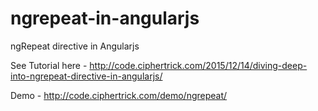 # ngrepeat-in-angularjs
ngRepeat directive in Angularjs  

See Tutorial here - http://code.ciphertrick.com/2015/12/14/diving-deep-into-ngrepeat-directive-in-angularjs/

Demo - http://code.ciphertrick.com/demo/ngrepeat/
